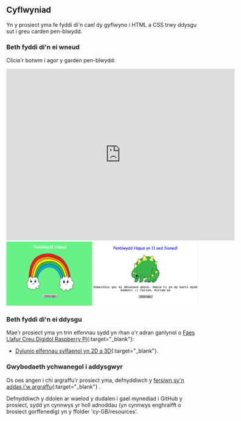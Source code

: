 ## Cyflwyniad

Yn y prosiect yma fe fyddi di'n cael dy gyflwyno i HTML a CSS trwy ddysgu sut i greu carden pen-blwydd.

### Beth fyddi di'n ei wneud

Clicia'r botwm i agor y garden pen-blwydd:

<div class="trinket">
  <iframe src="https://trinket.io/embed/html/332900c89b?outputOnly=true&start=result" width="600" height="450" frameborder="0" marginwidth="0" marginheight="0" allowfullscreen>
  </iframe>
  <img src="images/birthday-final.png">
</div>

### Beth fyddi di'n ei ddysgu

Mae'r prosiect yma yn trin elfennau sydd yn rhan o'r adran ganlynol o [Faes Llafur Creu Digidol Raspberry Pi](http://rpf.io/curriculum){:target="_blank"}:

+ [Dylunio elfennau sylfaenol yn 2D a 3D](https://www.raspberrypi.org/curriculum/design/creator){:target="_blank"}.

### Gwybodaeth ychwanegol i addysgwyr

Os oes angen i chi argraffu'r prosiect yma, defnyddiwch y [fersiwn sy'n addas i'w argraffu](https://projects.raspberrypi.org/cy-GB/projects/happy-birthday/print){:target="_blank"} .

Defnyddiwch y ddolen ar waelod y dudalen i gael mynediad i GitHub y prosiect, sydd yn cynnwys yr holl adnoddau (yn cynnwys enghraifft o brosiect gorffenedig) yn y ffolder 'cy-GB/resources'.

